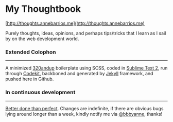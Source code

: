 My Thoughtbook
===========
[http://thoughts.annebarrios.me](http://thoughts.annebarrios.me)

Purely thoughts, ideas, opinions, and perhaps tips/tricks that I learn as I sail by on the web development world.


### Extended Colophon
- - -
A minimized [320andup](http://github.com/malarkey/320andup) boilerplate using SCSS, coded in [Sublime Text 2](http://www.sublimetext.com), run through [Codekit](http://incident57.com/codekit), backboned and generated by [Jekyll](http://jekyllrb.com) framework, and pushed here in Github.


### In continuous development
- - -
[Better done than perfect](http://www.designforfun.com/facebookposters/). Changes are indefinite, if there are obvious bugs lying around longer than a week, kindly notify me via [@bbbyanne](http://twitter.com/bbbyanne), thanks!